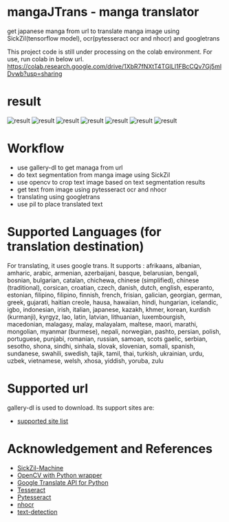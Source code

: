 # mangaJTrans - manga translator
get japanese manga from url to translate manga image using SickZil(tensorflow model), ocr(pytesseract ocr and nhocr) and googletrans
 
This project code is still under processing on the colab environment. For use, run colab in below url.
https://colab.research.google.com/drive/1XbR7fNXtT4TGlLI1FBcCQv7Gj5mlDvwb?usp=sharing

# result
![result](doc/result1.png)
![result](doc/result2.png)
![result](doc/result3.png)
![result](doc/result4.png)
![result](doc/result5.png)
![result](doc/result6.png)
![result](doc/result7.png)

# Workflow
- use gallery-dl to get managa from url 
- do text segmentation from manga image using SickZil
- use opencv to crop text image based on text segmentation results
- get text from image using pytesseract ocr and nhocr
- translating using googletrans
- use pil to place translated text

# Supported Languages (for translation destination)
For translating, it uses google trans. It supports :
afrikaans, albanian, amharic, arabic, armenian, azerbaijani, basque, belarusian, bengali, bosnian, bulgarian, catalan, chichewa, chinese (simplified), chinese (traditional), corsican, croatian, czech, danish, dutch, english, esperanto, estonian, filipino, filipino, finnish, french, frisian, galician, georgian, german, greek, gujarati, haitian creole, hausa, hawaiian, hindi,  hungarian, icelandic, igbo, indonesian, irish, italian, japanese,  kazakh, khmer, korean, kurdish (kurmanji), kyrgyz, lao, latin, latvian, lithuanian, luxembourgish, macedonian, malagasy, malay, malayalam, maltese, maori, marathi, mongolian, myanmar (burmese), nepali, norwegian, pashto, persian, polish, portuguese, punjabi, romanian, russian, samoan, scots gaelic, serbian, sesotho, shona, sindhi, sinhala, slovak, slovenian, somali, spanish, sundanese, swahili, swedish, tajik, tamil,  thai, turkish, ukrainian, urdu, uzbek, vietnamese, welsh, xhosa, yiddish, yoruba, zulu

# Supported url
gallery-dl is used to download. Its support sites are:
- [supported site list](https://github.com/mikf/gallery-dl/blob/master/docs/supportedsites.rst)

# Acknowledgement and References
- [SickZil-Machine](https://github.com/KUR-creative/SickZil-Machine)
- [OpenCV with Python wrapper](https://pypi.org/project/opencv-python/)
- [Google Translate API for Python](https://pypi.org/project/googletrans/)
- [Tesseract](https://github.com/tesseract-ocr/tesseract)
- [Pytesseract](https://pypi.python.org/pypi/pytesseract)
- [nhocr](https://github.com/fireae/nhocr)
- [text-detection](https://github.com/qzane/text-detection)


